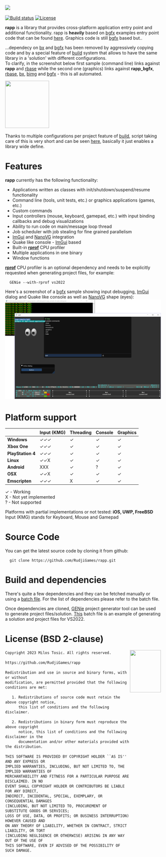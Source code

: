 <img src="https://rudji.com/images/lib/rapp.png"/>

[![Build status](https://ci.appveyor.com/api/projects/status/4wuljmu9t6rcqf00?svg=true)](https://ci.appveyor.com/project/milostosic/rapp)
[![License](https://img.shields.io/badge/license-BSD--2%20clause-blue.svg)](https://github.com/milostosic/rapp/blob/master/LICENSE)

**rapp** is a library that provides cross-platform application entry point and additional functionality.
rapp is **heavily** based on [bgfx](https://github.com/bkaradzic/bgfx) examples entry point code that can be found [here](https://github.com/bkaradzic/bgfx/tree/master/examples/common/entry). Graphics code is still [bgfx](https://github.com/bkaradzic/bgfx) based but..  

...dependecy on [bx](https://github.com/bkaradzic/bx) and [bgfx](https://github.com/bkaradzic/bgfx) has been removed by aggressively copying code and by a special feature of [build](https://github.com/milostosic/build) system that allows to have the same library in a 'solution' with different configurations.  
To clarify, in the screenshot below first sample (command line) links against **rapp** and [rbase](https://github.com/milostosic/rbase) while the second one (graphics) links against **rapp_bgfx**, [rbase](https://github.com/RudjiGames/rbase), [bx](https://github.com/bkaradzic/bx), [bimg](https://github.com/bkaradzic/bimg) and [bgfx](https://github.com/bkaradzic/bgfx) - this is all automated.   

<img src="https://github.com/milostosic/rapp/blob/master/img/rapp_configs.png" width=142 height=153>

Thanks to multiple configurations per project feature of [build](https://github.com/milostosic/build), script taking care of this is very short and can be seen [here](https://github.com/RudjiGames/rapp/blob/master/genie/rapp.lua), basically it just enables a library wide define.

Features
======

**rapp** currently has the following functionality:
* Applications written as classes with init/shutdown/suspend/resume functionality
* Command line (tools, unit tests, etc.) or graphics applications (games, etc.)
* Custom commands
* Input controllers (mouse, keyboard, gamepad, etc.) with input binding callbacks and debug visualizations
* Ability to run code on main/message loop thread
* Job scheduler with job stealing for fine grained parallelism
* [ImGui](https://github.com/ocornut/imgui) and [NanoVG](https://github.com/memononen/nanovg) integration
* Quake like console - [ImGui](https://github.com/ocornut/imgui) based
* Built-in [**rprof**](https://github.com/RudjiGames/rprof) CPU profiler
* Multiple applications in one binary
* Window functions

[**rprof**](https://github.com/RudjiGames/rprof) CPU profiler is an optional dependency and needs to be explicitly requested when generating project files, for example:

      GENie --with-rprof vs2022

Here's a screenshot of a [bgfx](https://github.com/bkaradzic/bgfx) sample showing input debugging, [ImGui](https://github.com/ocornut/imgui) dialog and Quake like console as well as [NanoVG](https://github.com/memononen/nanovg) shape (eyes):  
<img src="https://github.com/RudjiGames/rapp/blob/master/img/input_debug.png">

Platform support
======

|                  | Input (KMG) | Threading | Console | Graphics |
|------------------|-------------|-----------|---------|----------|
| **Windows**      | ✓✓✓        |  ✓        | ✓      |    ✓     |
| **Xbox One**     | ✓✓✓        |  ✓        | ✓      |    ✓     |
| **PlayStation 4**| ✓✓✓        |  ✓        | ✓      |    ✓     |
| **Linux**        | ✓✓X         |  ✓        | ✓      |    ✓     |
| **Android**      | XXX         |  ✓        | ?      |    ✓     |
| **OSX**          | ✓✓X         |  ✓        | ✓      |    ✓     |
| **Emscripten**   | ✓✓✓         |  X        | ✓      |    ✓     |

✓ - Working  
X - Not yet implemented  
? - Not supported  

Platforms with partial implementations or not tested: **iOS, UWP, FreeBSD**  
Input (KMG) stands for Keyboard, Mouse and Gamepad  

Source Code
======

You can get the latest source code by cloning it from github:

      git clone https://github.com/RudjiGames/rapp.git 
	  
Build and dependencies
======

There's quite a few dependencies and they can be fetched manually or using a [batch file](https://github.com/RudjiGames/rapp/blob/master/scripts/fetch_dependencies.bat).
For the list of dependencies please refer to the batch file.

Once dependencies are cloned, [GENie](https://github.com/bkaradzic/genie) project generator tool can be used to generate project files/solution. [This](https://github.com/RudjiGames/rapp/blob/master/scripts/generate_project.bat) batch file is an example of generating a solution and project files for VS2022.

License (BSD 2-clause)
======

<a href="http://opensource.org/licenses/BSD-2-Clause" target="_blank">
<img align="right" src="https://opensource.org/wp-content/uploads/2022/10/osi-badge-dark.svg" width="100" height="137">
</a>

	Copyright 2023 Milos Tosic. All rights reserved.
	
	https://github.com/RudjiGames/rapp
	
	Redistribution and use in source and binary forms, with or without
	modification, are permitted provided that the following conditions are met:
	
	   1. Redistributions of source code must retain the above copyright notice,
	      this list of conditions and the following disclaimer.
	
	   2. Redistributions in binary form must reproduce the above copyright
	      notice, this list of conditions and the following disclaimer in the
	      documentation and/or other materials provided with the distribution.
	
	THIS SOFTWARE IS PROVIDED BY COPYRIGHT HOLDER ``AS IS'' AND ANY EXPRESS OR
	IMPLIED WARRANTIES, INCLUDING, BUT NOT LIMITED TO, THE IMPLIED WARRANTIES OF
	MERCHANTABILITY AND FITNESS FOR A PARTICULAR PURPOSE ARE DISCLAIMED. IN NO
	EVENT SHALL COPYRIGHT HOLDER OR CONTRIBUTORS BE LIABLE FOR ANY DIRECT,
	INDIRECT, INCIDENTAL, SPECIAL, EXEMPLARY, OR CONSEQUENTIAL DAMAGES
	(INCLUDING, BUT NOT LIMITED TO, PROCUREMENT OF SUBSTITUTE GOODS OR SERVICES;
	LOSS OF USE, DATA, OR PROFITS; OR BUSINESS INTERRUPTION) HOWEVER CAUSED AND
	ON ANY THEORY OF LIABILITY, WHETHER IN CONTRACT, STRICT LIABILITY, OR TORT
	(INCLUDING NEGLIGENCE OR OTHERWISE) ARISING IN ANY WAY OUT OF THE USE OF
	THIS SOFTWARE, EVEN IF ADVISED OF THE POSSIBILITY OF SUCH DAMAGE. 
